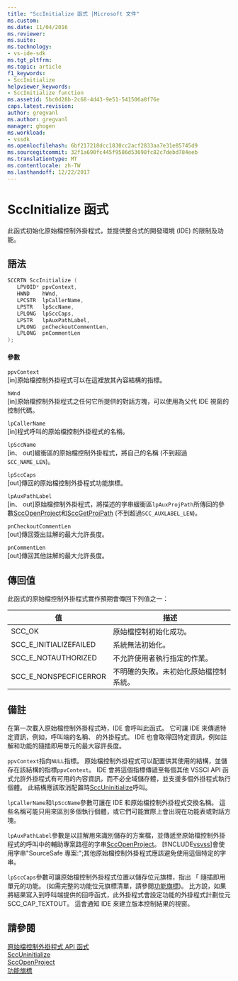```yaml
---
title: "SccInitialize 函式 |Microsoft 文件"
ms.custom: 
ms.date: 11/04/2016
ms.reviewer: 
ms.suite: 
ms.technology:
- vs-ide-sdk
ms.tgt_pltfrm: 
ms.topic: article
f1_keywords:
- SccInitialize
helpviewer_keywords:
- SccInitialize function
ms.assetid: 5bc0d28b-2c68-4d43-9e51-541506a8f76e
caps.latest.revision: 
author: gregvanl
ms.author: gregvanl
manager: ghogen
ms.workload:
- vssdk
ms.openlocfilehash: 6bf217218dcc1830cc2acf2833aa7e31e85745d9
ms.sourcegitcommit: 32f1a690fc445f9586d53698fc82c7debd784eeb
ms.translationtype: MT
ms.contentlocale: zh-TW
ms.lasthandoff: 12/22/2017
---
```

# <a name="sccinitialize-function"></a>SccInitialize 函式
此函式初始化原始檔控制外掛程式，並提供整合式的開發環境 (IDE) 的限制及功能。  
  
## <a name="syntax"></a>語法  
  
```cpp  
SCCRTN SccInitialize (  
   LPVOID* ppvContext,  
   HWND    hWnd,  
   LPCSTR  lpCallerName,  
   LPSTR   lpSccName,  
   LPLONG  lpSccCaps,  
   LPSTR   lpAuxPathLabel,  
   LPLONG  pnCheckoutCommentLen,  
   LPLONG  pnCommentLen  
);  
```  
  
#### <a name="parameters"></a>參數  
 `ppvContext`  
 [in]原始檔控制外掛程式可以在這裡放其內容結構的指標。  
  
 `hWnd`  
 [in]原始檔控制外掛程式之任何它所提供的對話方塊，可以使用為父代 IDE 視窗的控制代碼。  
  
 `lpCallerName`  
 [in]程式呼叫的原始檔控制外掛程式的名稱。  
  
 `lpSccName`  
 [in、 out]緩衝區的原始檔控制外掛程式，將自己的名稱 (不到超過`SCC_NAME_LEN`)。  
  
 `lpSccCaps`  
 [out]傳回的原始檔控制外掛程式功能旗標。  
  
 `lpAuxPathLabel`  
 [in、 out]原始檔控制外掛程式，將描述的字串緩衝區`lpAuxProjPath`所傳回的參數[SccOpenProject](../extensibility/sccopenproject-function.md)和[SccGetProjPath](../extensibility/sccgetprojpath-function.md) (不到超過`SCC_AUXLABEL_LEN`)。  
  
 `pnCheckoutCommentLen`  
 [out]傳回簽出註解的最大允許長度。  
  
 `pnCommentLen`  
 [out]傳回其他註解的最大允許長度。  
  
## <a name="return-value"></a>傳回值  
 此函式的原始檔控制外掛程式實作預期會傳回下列值之一：  
  
|值|描述|  
|-----------|-----------------|  
|SCC_OK|原始檔控制初始化成功。|  
|SCC_E_INITIALIZEFAILED|系統無法初始化。|  
|SCC_E_NOTAUTHORIZED|不允許使用者執行指定的作業。|  
|SCC_E_NONSPECFICERROR|不明確的失敗。未初始化原始檔控制系統。|  
  
## <a name="remarks"></a>備註  
 在第一次載入原始檔控制外掛程式時，IDE 會呼叫此函式。 它可讓 IDE 來傳遞特定資訊，例如，呼叫端的名稱、 的外掛程式。 IDE 也會取得回特定資訊，例如註解和功能的隨插即用單元的最大容許長度。  
  
 `ppvContext`指向`NULL`指標。 原始檔控制外掛程式可以配置供其使用的結構，並儲存在該結構的指標`ppvContext`。 IDE 會將這個指標傳遞至每個其他 VSSCI API 函式允許外掛程式有可用的內容資訊，而不必全域儲存體，並支援多個外掛程式執行個體。 此結構應該取消配置時[SccUninitialize](../extensibility/sccuninitialize-function.md)呼叫。  
  
 `lpCallerName`和`lpSccName`參數可讓在 IDE 和原始檔控制外掛程式交換名稱。 這些名稱可能只用來區別多個執行個體，或它們可能實際上會出現在功能表或對話方塊。  
  
 `lpAuxPathLabel`參數是以註解用來識別儲存的方案檔，並傳遞至原始檔控制外掛程式的呼叫中的輔助專案路徑的字串[SccOpenProject](../extensibility/sccopenproject-function.md)。 [!INCLUDE[vsvss](../extensibility/includes/vsvss_md.md)]會使用字串"SourceSafe 專案:";其他原始檔控制外掛程式應該避免使用這個特定的字串。  
  
 `lpSccCaps`參數可讓原始檔控制外掛程式位置以儲存位元旗標，指出 「 隨插即用單元的功能。 (如需完整的功能位元旗標清單，請參閱[功能旗標](../extensibility/capability-flags.md))。 比方說，如果將結果寫入到呼叫端提供的回呼函式，此外掛程式會設定功能的外掛程式計劃位元 SCC_CAP_TEXTOUT。 這會通知 IDE 來建立版本控制結果的視窗。  
  
## <a name="see-also"></a>請參閱  
 [原始檔控制外掛程式 API 函式](../extensibility/source-control-plug-in-api-functions.md)   
 [SccUninitialize](../extensibility/sccuninitialize-function.md)   
 [SccOpenProject](../extensibility/sccopenproject-function.md)   
 [功能旗標](../extensibility/capability-flags.md)